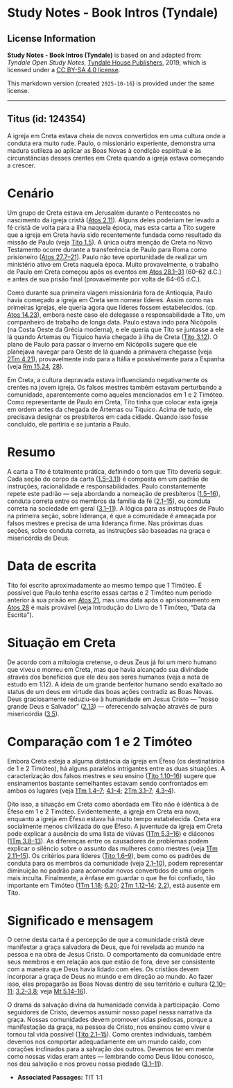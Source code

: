 # Study Notes - Book Intros (Tyndale)

## License Information

**Study Notes - Book Intros (Tyndale)** is based on and adapted from: _Tyndale Open Study Notes_, [Tyndale House Publishers](https://tyndaleopenresources.com/), 2019, which is licensed under a [CC BY-SA 4.0 license](https://creativecommons.org/licenses/by-sa/4.0/legalcode.en).

This markdown version (created `2025-10-16`) is provided under the same license.



--------------------------------

## Titus (id: 124354)

A igreja em Creta estava cheia de novos convertidos em uma cultura onde a conduta era muito rude. Paulo, o missionário experiente, demonstra uma madura sutileza ao aplicar as Boas Novas à condição espiritual e às circunstâncias desses crentes em Creta quando a igreja estava começando a crescer.

Cenário
=======

Um grupo de Creta estava em Jerusalém durante o Pentecostes no nascimento da igreja cristã ([Atos 2\.11](https://ref.ly/Acts2:11)). Alguns deles poderiam ter levado a fé cristã de volta para a ilha naquela época, mas esta carta a Tito sugere que a igreja em Creta havia sido recentemente fundada como resultado da missão de Paulo (veja [Tito 1\.5](https://ref.ly/Titus1:5)). A única outra menção de Creta no Novo Testamento ocorre durante a transferência de Paulo para Roma como prisioneiro ([Atos 27\.7–21](https://ref.ly/Acts27:7-Acts27:21)). Paulo não teve oportunidade de realizar um ministério ativo em Creta naquela época. Muito provavelmente, o trabalho de Paulo em Creta começou após os eventos em [Atos 28\.1–31](https://ref.ly/Acts28:1-Acts28:31) (60–62 d.C.) e antes de sua prisão final (provavelmente por volta de 64–65 d.C.).

Como durante sua primeira viagem missionária fora de Antioquia, Paulo havia começado a igreja em Creta sem nomear líderes. Assim como nas primeiras igrejas, ele queria agora que líderes fossem estabelecidos. (cp. [Atos 14\.23](https://ref.ly/Acts14:23)), embora neste caso ele delegasse a responsabilidade a Tito, um companheiro de trabalho de longa data. Paulo estava indo para Nicópolis (na Costa Oeste da Grécia moderna), e ele queria que Tito se juntasse a ele lá quando Ártemas ou Tíquico havia chegado à ilha de Creta ([Tito 3\.12](https://ref.ly/Titus3:12)). O plano de Paulo para passar o inverno em Nicópolis sugere que ele planejava navegar para Oeste de lá quando a primavera chegasse (veja [2Tm 4\.21](https://ref.ly/2Tim4:21)), provavelmente indo para a Itália e possivelmente para a Espanha (veja [Rm 15\.24](https://ref.ly/Rom15:24), [28](https://ref.ly/Rom15:28)).

Em Creta, a cultura depravada estava influenciando negativamente os crentes na jovem igreja. Os falsos mestres também estavam perturbando a comunidade, aparentemente como aqueles mencionados em 1 e 2 Timóteo. Como representante de Paulo em Creta, Tito tinha que colocar esta igreja em ordem antes da chegada de Ártemas ou Tíquico. Acima de tudo, ele precisava designar os presbíteros em cada cidade. Quando isso fosse concluído, ele partiria e se juntaria a Paulo.

Resumo
======

A carta a Tito é totalmente prática, definindo o tom que Tito deveria seguir. Cada seção do corpo da carta ([1\.5–3\.11](https://ref.ly/Titus1:5-Titus3:11)) é composta em um padrão de instruções, racionalidade e responsabilidades. Paulo constantemente repete este padrão — seja abordando a nomeação de presbíteros ([1\.5–16](https://ref.ly/Titus1:5-Titus1:16)), conduta correta entre os membros da família da fé ([2\.1–15](https://ref.ly/Titus2:1-Titus2:15)), ou conduta correta na sociedade em geral ([3\.1–11](https://ref.ly/Titus3:1-Titus3:11)). A lógica para as instruções de Paulo na primeira seção, sobre liderança, é que a comunidade é ameaçada por falsos mestres e precisa de uma liderança firme. Nas próximas duas seções, sobre conduta correta, as instruções são baseadas na graça e misericórdia de Deus.

Data de escrita
===============

Tito foi escrito aproximadamente ao mesmo tempo que 1 Timóteo. É possível que Paulo tenha escrito essas cartas e 2 Timóteo num período anterior à sua prisão em [Atos 21](https://ref.ly/Acts21:1-Acts21:40), mas uma data após o aprisionamento em [Atos 28](https://ref.ly/Acts28:1-Acts28:31) é mais provável (veja Introdução do Livro de 1 Timóteo, “Data da Escrita”).

Situação em Creta
=================

De acordo com a mitologia cretense, o deus Zeus já foi um mero humano que viveu e morreu em Creta, mas que havia alcançado sua divindade através dos benefícios que ele deu aos seres humanos (veja a nota de estudo em 1\.12). A ideia de um grande benfeitor humano sendo exaltado ao status de um deus em virtude das boas ações contradiz as Boas Novas. Deus graciosamente reduziu\-se à humanidade em Jesus Cristo — “nosso grande Deus e Salvador” ([2\.13](https://ref.ly/Titus2:13)) — oferecendo salvação através de pura misericórdia ([3\.5](https://ref.ly/Titus3:5)).

Comparação com 1 e 2 Timóteo
============================

Embora Creta esteja a alguma distância da igreja em Éfeso (os destinatários de 1 e 2 Timóteo), há alguns paralelos intrigantes entre as duas situações. A caracterização dos falsos mestres e seu ensino ([Tito 1\.10–16](https://ref.ly/Titus1:10-Titus1:16)) sugere que ensinamentos bastante semelhantes estavam sendo confrontados em ambos os lugares (veja [1Tm 1\.4–7](https://ref.ly/1Tim1:4-1Tim1:7); [4\.1–4](https://ref.ly/1Tim4:1-1Tim4:4); [2Tm 3\.1–7](https://ref.ly/2Tim3:1-2Tim3:7); [4\.3–4](https://ref.ly/2Tim4:3-2Tim4:4)).

Dito isso, a situação em Creta como abordada em Tito não é idêntica à de Éfeso em 1 e 2 Timóteo. Evidentemente, a igreja em Creta era nova, enquanto a igreja em Éfeso estava há muito tempo estabelecida. Creta era socialmente menos civilizada do que Éfeso. A juventude da igreja em Creta pode explicar a ausência de uma lista de viúvas ([1Tm 5\.3–16](https://ref.ly/1Tim5:3-1Tim5:16)) e diáconos ([1Tm 3\.8–13](https://ref.ly/1Tim3:8-1Tim3:13)). As diferenças entre os causadores de problemas podem explicar o silêncio sobre o assunto das mulheres como mestres (veja [1Tm 2\.11–15](https://ref.ly/1Tim2:11-1Tim2:15)). Os critérios para líderes ([Tito 1\.6–9](https://ref.ly/Titus1:6-Titus1:9)), bem como os padrões de conduta para os membros da comunidade (veja [2\.1–10](https://ref.ly/Titus2:1-Titus2:10)), podem representar diminuição no padrão para acomodar novos convertidos de uma origem mais inculta. Finalmente, a ênfase em guardar o que lhe foi confiado, tão importante em Timóteo ([1Tm 1\.18](https://ref.ly/1Tim1:18); [6\.20](https://ref.ly/1Tim6:20); [2Tm 1\.12–14](https://ref.ly/2Tim1:12-2Tim1:14); [2\.2](https://ref.ly/2Tim2:2)), está ausente em Tito.

Significado e mensagem
======================

O cerne desta carta é a percepção de que a comunidade cristã deve manifestar a graça salvadora de Deus, que foi revelada ao mundo na pessoa e na obra de Jesus Cristo. O comportamento da comunidade entre seus membros e em relação aos que estão de fora, deve ser consistente com a maneira que Deus havia lidado com eles. Os cristãos devem incorporar a graça de Deus no mundo e em direção ao mundo. Ao fazer isso, eles propagarão as Boas Novas dentro de seu território e cultura ([2\.10–11](https://ref.ly/Titus2:10-Titus2:11); [3\.2–3](https://ref.ly/Titus3:2-Titus3:3),[8](https://ref.ly/Titus3:8); veja [Mt 5\.14–16](https://ref.ly/Matt5:14-Matt5:16)).

O drama da salvação divina da humanidade convida à participação. Como seguidores de Cristo, devemos assumir nosso papel nessa narrativa da graça. Nossas comunidades devem promover vidas piedosas, porque a manifestação da graça, na pessoa de Cristo, nos ensinou como viver e tornou tal vida possível ([Tito 2\.1–15](https://ref.ly/Titus2:1-Titus2:15)). Como crentes individuais, também devemos nos comportar adequadamente em um mundo caído, com corações inclinados para a salvação dos outros. Devemos ter em mente como nossas vidas eram antes — lembrando como Deus lidou conosco, nos deu salvação e nos proveu nossa piedade ([3\.1–11](https://ref.ly/Titus3:1-Titus3:11)).

* **Associated Passages:** TIT 1:1

